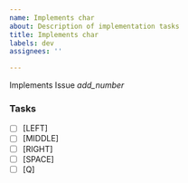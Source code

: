 ```yaml
---
name: Implements char
about: Description of implementation tasks
title: Implements char
labels: dev
assignees: ''

---
```

Implements Issue *add_number*

### Tasks
 - [ ] [LEFT] 
 - [ ] [MIDDLE] 
 - [ ] [RIGHT] 
 - [ ] [SPACE] 
 - [ ] [Q]
